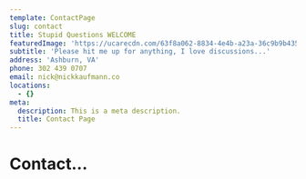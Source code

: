 ```yaml
---
template: ContactPage
slug: contact
title: Stupid Questions WELCOME
featuredImage: 'https://ucarecdn.com/63f8a062-8834-4e4b-a23a-36c9b9b435f5/'
subtitle: 'Please hit me up for anything, I love discussions...'
address: 'Ashburn, VA'
phone: 302 439 0707
email: nick@nickkaufmann.co
locations:
  - {}
meta:
  description: This is a meta description.
  title: Contact Page
---
```

# Contact...
